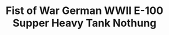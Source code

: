 ---
layout: product
title: "Fist of War German WWII E-100 Supper Heavy Tank Nothung"
price: "3700" 
desc: "Maketa"
img_path: "/assets/img/UA72126.webp"
brand: "N/A"
available: false
special_offer: false
new: false
soon: false
cat: "010000"
subcat: "013300"
subsubcat: "0N/A"
sifra: "UA72126"
popular: false
spec: false
---